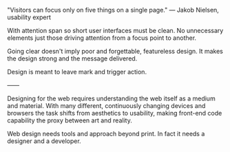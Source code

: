 "Visitors can focus only on five things on a single page."
&mdash; Jakob Nielsen, usability expert

With attention span so short user interfaces must be clean. No unnecessary elements just those driving attention from a focus point to another.

Going clear doesn't imply poor and forgettable, featureless design. It makes the design strong and the message delivered.

Design is meant to leave mark and trigger action.

&mdash;&mdash;

Designing for the web requires understanding the web itself as a medium and material. With many different, continuously changing devices and browsers the task shifts from aesthetics to usability, making front-end code capability the proxy between art and reality.

Web design needs tools and approach beyond print. In fact it needs a designer and a developer.  
